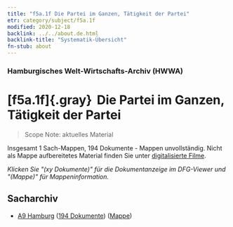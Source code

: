 ```yaml
---
title: "f5a.1f Die Partei im Ganzen, Tätigkeit der Partei"
etr: category/subject/f5a.1f
modified: 2020-12-18
backlink: ../../about.de.html
backlink-title: "Systematik-Übersicht"
fn-stub: about
---
```


### Hamburgisches Welt-Wirtschafts-Archiv (HWWA)
# [f5a.1f]{.gray}&#8201; Die Partei im Ganzen, Tätigkeit der Partei&#160; 


> Scope Note: aktuelles Material



Insgesamt 1 Sach-Mappen, 194 Dokumente - Mappen unvollständig.
Nicht als Mappe aufbereitetes Material finden Sie unter [digitalisierte Filme](/film/h1_sh).

_Klicken Sie "(xy Dokumente)" für die Dokumentanzeige im DFG-Viewer und "(Mappe)" für Mappeninformation._

## Sacharchiv



- [A9 Hamburg](../../../geo/about.de.html#A9) (<a href="https://dfg-viewer.de/show/?tx_dlf[id]=https://pm20.zbw.eu/mets/sh/1409xx/140905/1444xx/144427/public.mets.de.xml" target="_blank">194 Dokumente</a>) ([Mappe](http://purl.org/pressemappe20/folder/sh/140905,144427))


